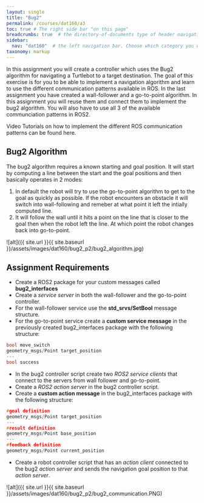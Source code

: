 ```yaml
---
layout: single
title: "Bug2"
permalink: /courses/dat160/a3
toc: true # The right side bar "on this page"
breadcrumbs: true  # the directory-of-documents type of header navigation
sidebar:
  nav: "dat160"  # the left navigation bar. Choose which category you want.
taxonomy: markup
---
```


In this assignment you will create a controller which uses the Bug2 algorithm for navigating a Turtlebot to a target destination. The goal of this exercise is for you to be able to implement a navigation algorithm and learn to use the different communication patterns available in ROS. In the last assignment you have created a wall-follower and a go-to-point algorithm. In this assignment you will reuse them and connect them to implement the bug2 algorithm. You will also have to use all 3 of the available communciation patterns in ROS2.

Video Tutorials on how to implement the different ROS communication patterns can be found here.

## Bug2 Algorithm
The bug2 algorithm requires a known starting and goal position. It will start by computing a line between the start and the goal positions and then basically operates in 2 modes:

1. In default the robot will try to use the go-to-point algorithm to get to the goal as quickly as possible. If the robot encounters an obstacle it will switch into wall-following and remeber at what point it left the intially computed line.
2. It will follow the wall until it hits a point on the line that is closer to the goal then when the robot left the line. At which point the robot changes back into go-to-point.

![alt]({{ site.url }}{{ site.baseurl }}/assets/images/dat160/bug2_p2/bug2_algorithm.jpg)

## Assignment Requirements

* Create a ROS2 package for your custom messages called **bug2_interfaces**
* Create a *service server* in both the wall-follower and the go-to-point controller.
* For the wall-follower service use the **std_srvs/SetBool** message structure.
* For the go-to-point service create a **custom service message** in the previously created bug2_interfaces package with the following structure:
```c
bool move_switch
geometry_msgs/Point target_position
---
bool success
```
* In the bug2 controller script create two *ROS2 service clients* that connect to the servers from wall follower and go-to-point.
* Create a *ROS2 action server* in the bug2 controller script.
* Create a **custom action message** in the bug2_interfaces package with the following structure:
```c
#goal definition
geometry_msgs/Point target_position
---
#result definition
geometry_msgs/Point base_position
---
#feedback definition
geometry_msgs/Point current_position
```
* Create a robot controller script that has an *action client* connected to the bug2 *action server* and sends the navigation goal position to that *action server*.


![alt]({{ site.url }}{{ site.baseurl }}/assets/images/dat160/bug2_p2/bug2_communication.PNG)
